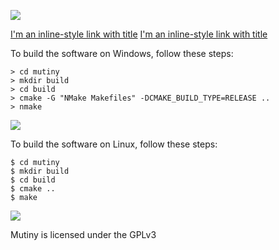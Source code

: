 ![](https://raw.githubusercontent.com/osen/mutiny/master/docs/logo.png)

[I'm an inline-style link with title](https://raw.githubusercontent.com/osen/mutiny/master/docs/ss1.jpg "Screenshot of Baastud")
[I'm an inline-style link with title](https://raw.githubusercontent.com/osen/mutiny/master/docs/ss2.jpg "Screenshot of Drunken Cowboy")

To build the software on Windows, follow these steps:

```
> cd mutiny
> mkdir build
> cd build
> cmake -G "NMake Makefiles" -DCMAKE_BUILD_TYPE=RELEASE ..
> nmake
```
![](https://raw.githubusercontent.com/osen/mutiny/master/docs/mutinytux.png)

To build the software on Linux, follow these steps:

```
$ cd mutiny
$ mkdir build
$ cd build
$ cmake ..
$ make
```

![](https://raw.githubusercontent.com/osen/mutiny/master/docs/cppbarrel.png)

Mutiny is licensed under the GPLv3
